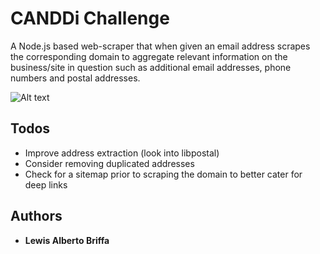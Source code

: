 # CANDDi Challenge

A Node.js based web-scraper that when given an email address scrapes the corresponding domain to 
aggregate relevant information on the business/site in question 
such as additional email addresses, phone numbers and postal addresses.

![Alt text](https://res.cloudinary.com/dj7k0lade/image/upload/v1532563668/github/canddi-scraper.png "CANDDi Scraper")

## Todos
* Improve address extraction (look into libpostal)
* Consider removing duplicated addresses
* Check for a sitemap prior to scraping the domain to better cater for deep links

## Authors

* **Lewis Alberto Briffa**


